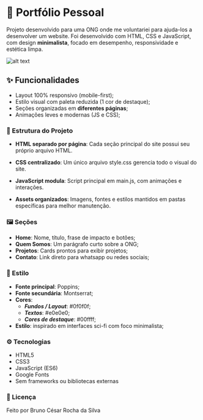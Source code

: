 # 🚀 Portfólio Pessoal

Projeto desenvolvido para uma ONG onde me voluntariei para ajuda-los a desenvolver um website. Foi desenvolvido com HTML, CSS e JavaScript, com design **minimalista**, focado em desempenho, responsividade e estética limpa.

![alt text](img-projeto.png)

## ✨ Funcionalidades

- Layout 100% responsivo (mobile-first);
- Estilo visual com paleta reduzida (1 cor de destaque);
- Seções organizadas em **diferentes páginas**;
- Animações leves e modernas (JS e CSS);

### 🧩 Estrutura do Projeto

* **HTML separado por página**: Cada seção principal do site possui seu próprio arquivo HTML.

* **CSS centralizado**: Um único arquivo style.css gerencia todo o visual do site.

* **JavaScript modula**: Script principal em main.js, com animações e interações.

* **Assets organizados**: Imagens, fontes e estilos mantidos em pastas específicas para melhor manutenção.

### 🖼️ Seções
* **Home**: Nome, título, frase de impacto e botões;
* **Quem Somos**: Um parágrafo curto sobre a ONG;
* **Projetos**: Cards prontos para exibir projetos;
* **Contato**: Link direto para whatsapp ou redes sociais;

### 🎨 Estilo
* **Fonte principal**: Poppins;
* **Fonte secundária**: Montserrat;
* **Cores**: 
   * ***Fundos / Layout***: #0f0f0f;
   * ***Textos***: #e0e0e0;
   * ***Cores de destaque***: #00ffff;
* **Estilo**: inspirado em interfaces sci-fi com foco minimalista;

### ⚙️ Tecnologias
* HTML5
* CSS3
* JavaScript (ES6)
* Google Fonts
* Sem frameworks ou bibliotecas externas

### 📄 Licença
Feito por Bruno César Rocha da Silva
